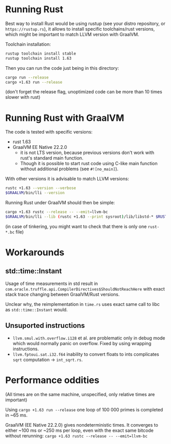 # Running Rust

Best way to install Rust would be using rustup (see your distro repository, or `https://rustup.rs`), it allows to install specific toolchains/rust versions, which might be important to match LLVM version with GraalVM.

Toolchain installation:
```sh
rustup toolchain install stable
rustup toolchain install 1.63
```

Then you can run the code just being in this directory:
```sh
cargo run --release
cargo +1.63 run --release
```
(don't forget the release flag, unoptimized code can be more than 10 times slower with rust)

# Running Rust with GraalVM
The code is tested with specific versions:
- rust 1.63
- GraalVM EE Native 22.2.0
	- it is not LTS version, because previous versions don't work with rust's standard main function.
	- Though it is possible to start rust code using C-like main function without additional problems (see `#![no_main]`).

With other versions it is advisable to match LLVM versions:
```sh
rustc +1.63 --version --verbose
$GRAALVM/bin/lli --version
```

Running Rust under GraalVM should then be simple:
```sh
cargo +1.63 rustc --release -- --emit=llvm-bc
$GRAALVM/bin/lli --lib (rustc +1.63 --print sysroot)/lib/libstd-* $RUST/target/release/deps/rust-*.bc
```
(in case of tinkering, you might want to check that there is only one `rust-*.bc` file)


# Workarounds

## std::time::Instant
Usage of time measurements in std result in `com.oracle.truffle.api.CompilerDirectives$ShouldNotReachHere` with exact stack trace changing between GraalVM/Rust versions.

Unclear why, the reimplementation in `time.rs` uses exact same call to libc as `std::time::Instant` would.

## Unsuported instructions
- `llvm.smul.with.overflow.i128` et al. are problematic only in debug mode which would normally panic on overflow. Fixed by using wrapping instructions.
- `llvm.fptoui.sat.i32.f64` inability to convert floats to ints complicates `sqrt` computation -> `int_sqrt.rs`.

# Performance oddities
(All times are on the same machine, unspecified, only relative times are important)

Using `cargo +1.63 run --release` one loop of 100 000 primes is completed in ~65 ms.

GraalVM (EE Native 22.2.0) gives nondeterministic times. It converges to either ~100 ms or ~250 ms per loop, even with the exact same bitcode without rerunning:
```cargo +1.63 rustc --release -- --emit=llvm-bc```

